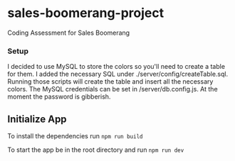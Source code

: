 # sales-boomerang-project
 Coding Assessment for Sales Boomerang


### Setup
I decided to use MySQL to store the colors so you'll need to create a table for them. I added the necessary SQL under ./server/config/createTable.sql.
Running those scripts will create the table and insert all the necessary colors.
The MySQL credentials can be set in /server/db.config.js. At the moment the password is gibberish.

## Initialize App
To install the dependencies run ```npm run build```

To start the app be in the root directory and run ```npm run dev```